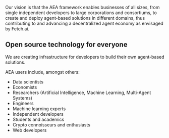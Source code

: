 Our vision is that the AEA framework enables businesses of all sizes, from single independent developers to large corporations and consortiums, to create and deploy agent-based solutions in different domains, thus contributing to and advancing a decentralized agent economy as envisaged by Fetch.ai.

## Open source technology for everyone

We are creating infrastructure for developers to build their own agent-based solutions. 

AEA users include, amongst others:

* Data scientists
* Economists
* Researchers (Artificial Intelligence, Machine Learning, Multi-Agent Systems)
* Engineers
* Machine learning experts
* Independent developers
* Students and academics
* Crypto connoisseurs and enthusiasts
* Web developers

<br />